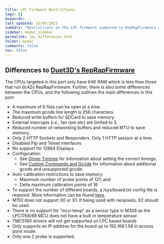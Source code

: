 ```yaml
---
title: LPC Firmware Restrictions
tags: []
keywords: 
last_updated: 15/07/2021
summary: "Restrictions in the LPC firmware compared to RepRapFirmware available on Duet3D hardware"
sidebar: mydoc_sidebar
permalink: lpc_differences.html
folder: mydoc
comments: false
toc: false
---
```


## Differences to [Duet3D's RepRapFirmware](https://github.com/Duet3D/RepRapFirmware)

The CPUs targeted in this port only have 64K RAM which is less than those that run dc42s RepRapFirmware. Further, there is also some differences between the CPUs, and the following outlines the main differences in this port:  

* A maximum of 6 files can be open at a time.
* The maximum gcode line length is 256 characters.
* Reduced write buffers for SDCard to save memory.
* External interrupts (i.e., fan rpm etc) are limited to 3.
* Reduced number of networking buffers and reduced MTU to save memory.
* Only 2 HTTP Sockets and Responders. Only 1 HTTP session at a time.
* Disabled Ftp and Telnet interfaces
* No support for 12864 Displays
* Configuration:
  * See [Driver Timings](driver_timings.html) for information about setting the correct timings.
  * See [Custom Commands and Gcode](custom.html) for information about additional gcode and unsupported gcode.  
* Auto-calibration restrictions to save memory:
  * Maximum number of probe points of 121; and
  * Delta maximum calibration points of 16
* To support the number of different boards, a /sys/board.txt config file is required. More information can be found [here](board_txt.html).
* M150 does not support X0 or X1. If being used with neopixels, X2 should be used.  
* There is no support for "mcu-temp" as a sensor type in M308 as the LPC1768/69 MCU does not have a built in temperature sensor.
* TMC5160 drivers will not get supported on LPC based boards
* Only supports an IP address for the board up to 192.168.1.56 in access point mode.
* Only one Z probe is supported.
